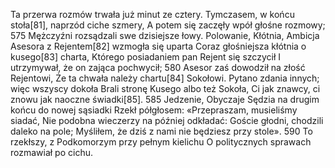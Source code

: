 Ta przerwa rozmów trwała już minut ze cztery.
Tymczasem, w końcu stoła[81], naprzód ciche szmery,
A potem się zaczęły wpół głośne rozmowy;
575
Mężczyźni rozsądzali swe dzisiejsze łowy.
Polowanie, Kłótnia, Ambicja
Asesora z Rejentem[82] wzmogła się uparta
Coraz głośniejsza kłótnia o kusego[83] charta,
Którego posiadaniem pan Rejent się szczycił
I utrzymywał, że on zająca pochwycił;
580
Asesor zaś dowodził na złość Rejentowi,
Że ta chwała należy chartu[84] Sokołowi.
Pytano zdania innych; więc wszyscy dokoła
Brali stronę Kusego albo też Sokoła,
Ci jak znawcy, ci znowu jak naoczne świadki[85].
585
Jedzenie, Obyczaje
Sędzia na drugim końcu do nowej sąsiadki
Rzekł półgłosem: «Przepraszam, musieliśmy siadać,
Nie podobna wieczerzy na później odkładać:
Goście głodni, chodzili daleko na pole;
Myśliłem, że dziś z nami nie będziesz przy stole».
590
To rzekłszy, z Podkomorzym przy pełnym kielichu
O politycznych sprawach rozmawiał po cichu.
